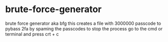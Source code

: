 # brute-force-generator
brute force generator aka bfg  this creates a file with 3000000 passcode to pybass 2fa by spaming the passcodes 
to stop the process go to the cmd or terminal and press crt + c
